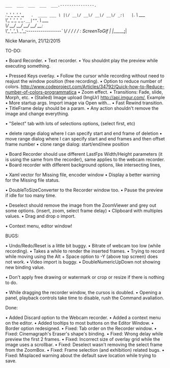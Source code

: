 ﻿    ___  ___  ___  ___  ___.---------------.
  .'\__\'\__\'\__\'\__\'\__,`   .  ____ ___ \
  |\/ __\/ __\/ __\/ __\/ _:\   |`.  \  \___ \
   \\'\__\'\__\'\__\'\__\'\_`.__|""`. \  \___ \
    \\/ __\/ __\/ __\/ __\/ __:                \
     \\'\__\'\__\'\__\ \__\'\_;-----------------`
      \\/   \/   \/   \/   \/ :   ScreenToGif   |
       \|______________________;________________|

Nicke Manarin, 21/12/2015

TO-DO:

• Board Recorder.
• Text recorder.
• You shouldnt play the preview while executing something.

• Pressed Keys overlay.
• Follow the cursor while recording without need to reajust the window position (free recording).
• Option to reduce number of colors.  http://www.codeproject.com/Articles/34792/Quick-how-to-Reduce-number-of-colors-programmatica
• Zoom effect.
• Transitions: Fade, slide, Morph, etc.
• (Stalled) Image upload (ImgUr)  http://api.imgur.com/, Example 
• More startup args. Import image via Open with...
• Fast Rewind transition.
• TitleFrame delay should be a param.
• Any action shouldn't remove the image and change everything.

• "Select" tab with lots of selections options, (select first, etc)

• delete range dialog where I can specify start and end frame of deletion
• move range dialog where I can specify start and end frames and then offset frame number
• clone range dialog: start/end/new position

• Board Recorder should use different LastFps Width/Height parameters (it is using the same from the recorder), same applies to the webcam recorder.
• Board recorder with different background options, like intersecting lines,

• Xaml vector for Missing file, encoder window
• Display a better warning for the Missing file status.

• DoubleToSizeConverter to the Recorder window too.
• Pause the preview if idle for too many time.

• Deselect should remove the image from the ZoomViewer and grey out some options. (insert, zoom, select frame delay)
• Clipboard with multiples values.
• Drag and drop o import.

• Context menu, editor window!

BUGS:

• Undo/Redo/Reset is a little bit buggy.
• Bitrate of webcam too low (while recording).
• Takes a while to render the inserted frames.
• Trying to record while moving using the Alt + Space option to -Y (above top screen) does not work.
• Video import is buggy.
• DoubleNumericUpDown not showing new binding value.

• Don't apply free drawing or watermark or crop or resize if there is nothing to do.

• While dragging the recorder window, the cursos is doubled.
• Opening a panel, playback controls take time to disable, rush the Command avaliation.

 Done:

• Added Discard option to the Webcam recorder.
• Added a context menu on the editor. 
• Added tooltips to most buttons on the Editor Window.
• Border option redesigned.
• Fixed: Tab order on the Recorder window.
• Fixed: Cinemagraph's Eraser's shape's binding.
• Fixed: Wrong delay while preview the first 2 frames.
• Fixed: Incorrect size of overlay grid while the image uses a scrollbar.
• Fixed: Deselect wasn't removing the select frame from the ZoomBox.
• Fixed: Frame selection (and exhibition) related bugs.
• Fixed: Misplaced warning about the default save location while trying to save.
